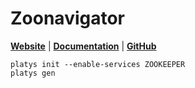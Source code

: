 # Zoonavigator

**[Website](https://github.com/elkozmon/zoonavigator)** | **[Documentation](https://zoonavigator.elkozmon.com/en/latest/)** | **[GitHub](https://github.com/elkozmon/zoonavigator)**

```
platys init --enable-services ZOOKEEPER
platys gen
```

